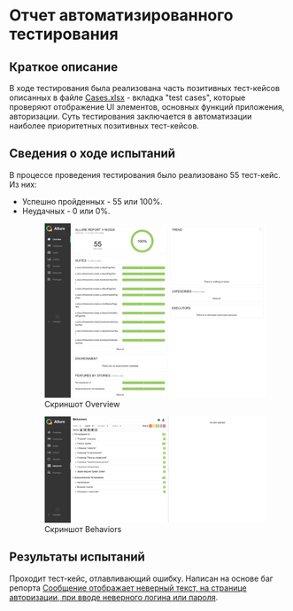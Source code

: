 <h1>Отчет автоматизированного тестирования</h1>

<h2>Краткое описание</h2>
В ходе тестирования была реализована часть позитивных тест-кейсов описанных в файле 
  <a href="Cases.xlsx">Cases.xlsx</a> 
  - вкладка "test cases", которые проверяют отображение UI элементов, основных функций приложения, авторизации.
Суть тестирования заключается в автоматизации наиболее приоритетных позитивных тест-кейсов.

<h2>Сведения о ходе испытаний</h2>
В процессе проведения тестирования было реализовано 55 тест-кейс. Из них: 
<div>
  <ul>
    <li>Успешно пройденных - 55 или 100%.</li>
    <li>Неудачных - 0 или 0%.</li>
    <figure>
      <img src="./images/AllureOverview.png">
        <figcaption>
          Скриншот Overview
        </figcaption>
    </figure>
    <figure>
      <img src="./images/AllureBehaviors.png"> 
        <figcaption>
          Скриншот Behaviors
        </figcaption>
    </figure>
  </ul>
</div>



<h2>Результаты испытаний</h2>
Проходит тест-кейс, отлавливающий ошибку. Написан на основе баг репорта 
  <a href="https://github.com/Nephedov/Hospice_app_Testing/issues/3#issue-2085890775">
    Сообщение отображает неверный текст, на странице авторизации, при вводе неверного логина или пароля</a>.
